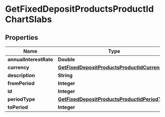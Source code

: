 

# GetFixedDepositProductsProductIdChartSlabs


## Properties

| Name | Type | Description | Notes |
|------------ | ------------- | ------------- | -------------|
|**annualInterestRate** | **Double** |  |  [optional] |
|**currency** | [**GetFixedDepositProductsProductIdCurrency**](GetFixedDepositProductsProductIdCurrency.md) |  |  [optional] |
|**description** | **String** |  |  [optional] |
|**fromPeriod** | **Integer** |  |  [optional] |
|**id** | **Integer** |  |  [optional] |
|**periodType** | [**GetFixedDepositProductsProductIdPeriodType**](GetFixedDepositProductsProductIdPeriodType.md) |  |  [optional] |
|**toPeriod** | **Integer** |  |  [optional] |



